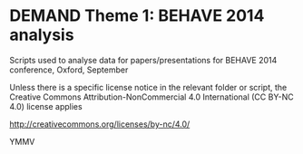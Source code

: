 DEMAND Theme 1: BEHAVE 2014 analysis
==================

Scripts used to analyse data for papers/presentations for BEHAVE 2014 conference, Oxford, September

Unless there is a specific license notice in the relevant folder or script, the Creative Commons Attribution-NonCommercial 4.0 International (CC BY-NC 4.0) license applies

http://creativecommons.org/licenses/by-nc/4.0/

YMMV

